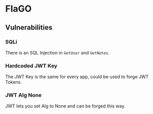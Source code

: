 # FlaGO
## Vulnerabilities

### SQLi
There is an SQL Injection in `GetUser` and `GetNotes`.

### Hardcoded JWT Key
The JWT Key is the same for every app, could be used to forge JWT Tokens.

### JWT Alg None
JWT lets you set Alg to None and can be forged this way.